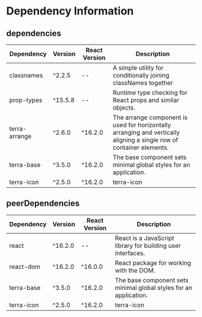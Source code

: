 # Dependency Information

## dependencies
| Dependency | Version | React Version | Description |
|-|-|-|-|
| classnames | ^2.2.5 | -- | A simple utility for conditionally joining classNames together |
| prop-types | ^15.5.8 | -- | Runtime type checking for React props and similar objects. |
| terra-arrange | ^2.6.0 | ^16.2.0 | The arrange component is used for horizontally arranging and vertically aligning a single row of container elements. |
| terra-base | ^3.5.0 | ^16.2.0 | The base component sets minimal global styles for an application. |
| terra-icon | ^2.5.0 | ^16.2.0 | terra-icon |

## peerDependencies
| Dependency | Version | React Version | Description |
|-|-|-|-|
| react | ^16.2.0 | -- | React is a JavaScript library for building user interfaces. |
| react-dom | ^16.2.0 | ^16.0.0 | React package for working with the DOM. |
| terra-base | ^3.5.0 | ^16.2.0 | The base component sets minimal global styles for an application. |
| terra-icon | ^2.5.0 | ^16.2.0 | terra-icon |
